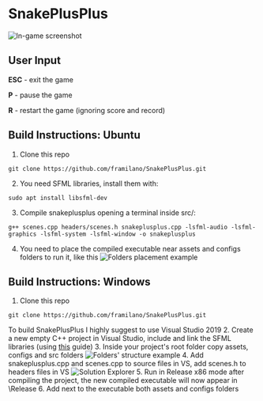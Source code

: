 # SnakePlusPlus
![In-game screenshot](https://i.imgur.com/uuxV2kT.png)

## User Input

**ESC** - exit the game

**P** - pause the game

**R** - restart the game (ignoring score and record)

## Build Instructions: Ubuntu
1. Clone this repo
```
git clone https://github.com/framilano/SnakePlusPlus.git
```
2. You need SFML libraries, install them with:
```
sudo apt install libsfml-dev
```

3. Compile snakeplusplus opening a terminal inside src/:
```
g++ scenes.cpp headers/scenes.h snakeplusplus.cpp -lsfml-audio -lsfml-graphics -lsfml-system -lsfml-window -o snakeplusplus
```
4. You need to place the compiled executable near assets and configs folders to run it, like this
![Folders placement example](https://i.imgur.com/73hCPWa.png)

## Build Instructions: Windows
1. Clone this repo
```
git clone https://github.com/framilano/SnakePlusPlus.git
```
To build SnakePlusPlus I highly suggest to use Visual Studio 2019
2. Create a new empty C++ project in Visual Studio, include and link the SFML libraries (using [this](https://www.sfml-dev.org/tutorials/2.5/start-vc.php) guide)
3. Inside your project's root folder copy assets, configs and src folders
![Folders' structure example](https://i.imgur.com/v0lxSB5.png)
4. Add snakeplusplus.cpp and scenes.cpp to source files in VS, add scenes.h to headers files in VS
![Solution Explorer](https://i.imgur.com/M6nKAjL.png)
5. Run in Release x86 mode after compiling the project, the new compiled executable will now appear in \Release
6. Add next to the executable both assets and configs folders
